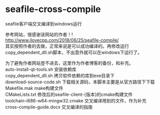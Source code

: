 # seafile-cross-compile
seafile客户端交叉编译到windows运行

 参考网站，很感谢该网站的作者！!   
http://www.ilovecpp.com/2018/06/25/seafile-compile/  
其实按照作者的去做，正常来说是可以成功编译的。再修改运行copy_dependent_dll.sh脚本，不出意外就可以在windows下运行了。  
  
为了避免作者网站登不进去，这里作为作者博客的备份，和补充。  
auto-install-qt-tools.sh 安装依赖库   
copy_dependent_dll.sh 拷贝软件依赖的库到exe目录下   
download-source-code.sh 下载相关源码，本脚本主要是从官方路径下下载   
Makefile.mak make构建文件   
CMakeLists.txt 修改后的seafile-client-{版本}的cmake构建文件   
toolchain-i686-w64-mingw32.cmake 交叉编译用到的文件，作为补充  
cross-compile-guide.docx 交叉编译的指南  
